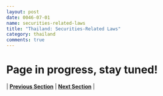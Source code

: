 ```yaml
---
layout: post
date: 0046-07-01
name: securities-related-laws
title: "Thailand: Securities-Related Laws"
category: thailand
comments: true
---
```


# Page in progress, stay tuned!




| **[Previous Section](https://neo-project.github.io/global-blockchain-compliance-hub//thailand/thailand-laws-token-sales.html)** | **[Next Section](https://neo-project.github.io/global-blockchain-compliance-hub//thailand/thailand-privacy-and-data-protection.html)** |
